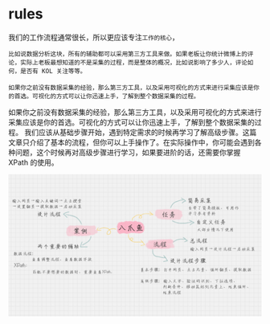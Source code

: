 # rules
我们的工作流程通常很长，所以更应该专注`工作的核心`，
    
    比如说数据分析这块，所有的辅助都可以采用第三方工具来做。如果老板让你统计微博上的评论，实际上老板最想知道的不是采集的过程，而是整体的概况，比如说影响了多少人，评论如何，是否有 KOL 关注等等。
    
    如果你之前没有数据采集的经验，那么第三方工具，以及采用可视化的方式来进行采集应该是你的首选。可视化的方式可以让你迅速上手，了解到整个数据采集的过程。

如果你之前没有数据采集的经验，那么第三方工具，以及采用可视化的方式来进行采集应该是你的首选。可视化的方式可以让你迅速上手，了解到整个数据采集的过程。
    我们应该从基础步骤开始，遇到特定需求的时候再学习了解高级步骤。这篇文章只介绍了基本的流程，但你可以上手操作了。在实际操作中，你可能会遇到各种问题，这个时候再对高级步骤进行学习，如果要进阶的话，还需要你掌握 XPath 的使用。

![avatar](./../images/proceedures.jpg)


